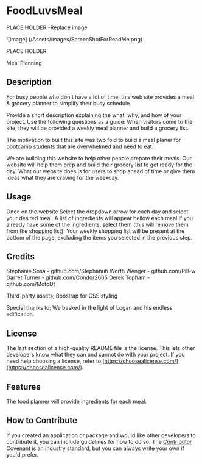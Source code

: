 # FoodLuvsMeal

PLACE HOLDER -Replace image

![image] (/Assets/images/ScreenShotForReadMe.png)

PLACE HOLDER

Meal Planning

## Description

For busy people who don't have a lot of time, this web site provides a meal & grocery planner to simplify their busy schedule.

Provide a short description explaining the what, why, and how of your project. Use the following questions as a guide:
When visitors come to the site, they will be provided a weekly meal planner and build a grocery list.

The motivation to built this site was two fold to build a meal planer for bootcamp students that are overwhelmed and need to eat.

We are building this website to help other people prepare their meals. Our website will help them prep and build their grocery list to get ready for the day. What our website does is for users to shop ahead of time or give them ideas what they are craving for the weekday.

## Usage

Once on the website
Select the dropdown arrow for each day and select your desired meal.
A list of ingredients will appear bellow each meal
If you already have some of the ingredients, select them (this will remove them from the shopping list}.
Your weekly shopping list will be present at the bottom of the page, excluding the items you selected in the previous step.

## Credits

Stephanie Sosa - github.com/Stephanuh
Worth Wenger - github.com/Pill-w
Garret Turner - github.com/Condor2665
Derek Topham - github.com/MotoDt

Third-party assets;
Boostrap for CSS styling

Special thanks to;
We basked in the light of Logan and his endless edification.

## License

The last section of a high-quality README file is the license. This lets other developers know what they can and cannot do with your project. If you need help choosing a license, refer to [https://choosealicense.com/](https://choosealicense.com/).

## Features

The food planner will provide ingredients for each meal.

## How to Contribute

If you created an application or package and would like other developers to contribute it, you can include guidelines for how to do so. The [Contributor Covenant](https://www.contributor-covenant.org/) is an industry standard, but you can always write your own if you'd prefer.
